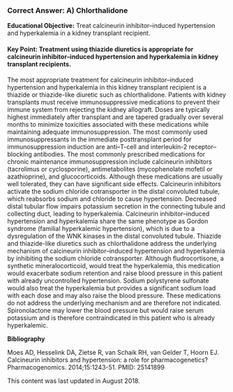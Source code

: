 
### Correct Answer: A) Chlorthalidone 

**Educational Objective:** Treat calcineurin inhibitor–induced hypertension and hyperkalemia in a kidney transplant recipient.

#### **Key Point:** Treatment using thiazide diuretics is appropriate for calcineurin inhibitor–induced hypertension and hyperkalemia in kidney transplant recipients.

The most appropriate treatment for calcineurin inhibitor–induced hypertension and hyperkalemia in this kidney transplant recipient is a thiazide or thiazide-like diuretic such as chlorthalidone. Patients with kidney transplants must receive immunosuppressive medications to prevent their immune system from rejecting the kidney allograft. Doses are typically highest immediately after transplant and are tapered gradually over several months to minimize toxicities associated with these medications while maintaining adequate immunosuppression. The most commonly used immunosuppressants in the immediate posttransplant period for immunosuppression induction are anti–T-cell and interleukin-2 receptor–blocking antibodies. The most commonly prescribed medications for chronic maintenance immunosuppression include calcineurin inhibitors (tacrolimus or cyclosporine), antimetabolites (mycophenolate mofetil or azathioprine), and glucocorticoids. Although these medications are usually well tolerated, they can have significant side effects. Calcineurin inhibitors activate the sodium chloride cotransporter in the distal convoluted tubule, which reabsorbs sodium and chloride to cause hypertension. Decreased distal tubular flow impairs potassium secretion in the connecting tubule and collecting duct, leading to hyperkalemia. Calcineurin inhibitor–induced hypertension and hyperkalemia share the same phenotype as Gordon syndrome (familial hyperkalemic hypertension), which is due to a dysregulation of the WNK kinases in the distal convoluted tubule. Thiazide and thiazide-like diuretics such as chlorthalidone address the underlying mechanism of calcineurin inhibitor–induced hypertension and hyperkalemia by inhibiting the sodium chloride cotransporter.
Although fludrocortisone, a synthetic mineralocorticoid, would treat the hyperkalemia, this medication would exacerbate sodium retention and raise blood pressure in this patient with already uncontrolled hypertension. Sodium polystyrene sulfonate would also treat the hyperkalemia but provides a significant sodium load with each dose and may also raise the blood pressure. These medications do not address the underlying mechanism and are therefore not indicated.
Spironolactone may lower the blood pressure but would raise serum potassium and is therefore contraindicated in this patient who is already hyperkalemic.

**Bibliography**

Moes AD, Hesselink DA, Zietse R, van Schaik RH, van Gelder T, Hoorn EJ. Calcineurin inhibitors and hypertension: a role for pharmacogenetics? Pharmacogenomics. 2014;15:1243-51. PMID: 25141899

This content was last updated in August 2018.
